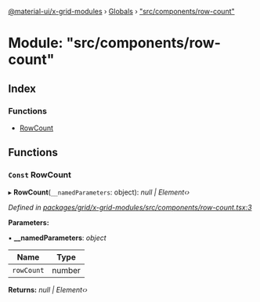 [@material-ui/x-grid-modules](../README.md) › [Globals](../globals.md) › ["src/components/row-count"](_src_components_row_count_.md)

# Module: "src/components/row-count"

## Index

### Functions

* [RowCount](_src_components_row_count_.md#const-rowcount)

## Functions

### `Const` RowCount

▸ **RowCount**(`__namedParameters`: object): *null | Element‹›*

*Defined in [packages/grid/x-grid-modules/src/components/row-count.tsx:3](https://github.com/mui-org/material-ui-x/blob/a679779/packages/grid/x-grid-modules/src/components/row-count.tsx#L3)*

**Parameters:**

▪ **__namedParameters**: *object*

Name | Type |
------ | ------ |
`rowCount` | number |

**Returns:** *null | Element‹›*
